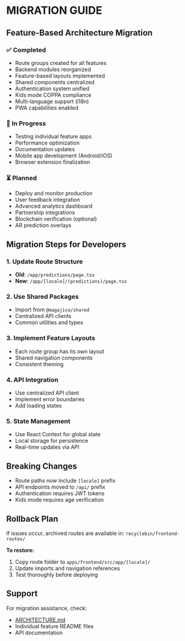 
# MIGRATION GUIDE

## Feature-Based Architecture Migration

### ✅ Completed

- Route groups created for all features
- Backend modules reorganized
- Feature-based layouts implemented
- Shared components centralized
- Authentication system unified
- Kids mode COPPA compliance
- Multi-language support (i18n)
- PWA capabilities enabled

### 🔄 In Progress

- Testing individual feature apps
- Performance optimization
- Documentation updates
- Mobile app development (Android/iOS)
- Browser extension finalization

### ⏳ Planned

- Deploy and monitor production
- User feedback integration
- Advanced analytics dashboard
- Partnership integrations
- Blockchain verification (optional)
- AR prediction overlays

## Migration Steps for Developers

### 1. Update Route Structure
- **Old**: `/app/predictions/page.tsx`
- **New**: `/app/[locale]/(predictions)/page.tsx`

### 2. Use Shared Packages
- Import from `@magajico/shared`
- Centralized API clients
- Common utilities and types

### 3. Implement Feature Layouts
- Each route group has its own layout
- Shared navigation components
- Consistent theming

### 4. API Integration
- Use centralized API client
- Implement error boundaries
- Add loading states

### 5. State Management
- Use React Context for global state
- Local storage for persistence
- Real-time updates via API

## Breaking Changes

- Route paths now include `[locale]` prefix
- API endpoints moved to `/api/` prefix
- Authentication requires JWT tokens
- Kids mode requires age verification

## Rollback Plan

If issues occur, archived routes are available in: `recyclebin/frontend-routes/`

**To restore:**
1. Copy route folder to `apps/frontend/src/app/[locale]/`
2. Update imports and navigation references
3. Test thoroughly before deploying

## Support

For migration assistance, check:
- [ARCHITECTURE.md](../../../../ARCHITECTURE.md)
- Individual feature README files
- API documentation
